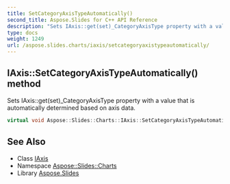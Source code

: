```yaml
---
title: SetCategoryAxisTypeAutomatically()
second_title: Aspose.Slides for C++ API Reference
description: "Sets IAxis::get(set)_CategoryAxisType property with a value that is automatically determined based on axis data."
type: docs
weight: 1249
url: /aspose.slides.charts/iaxis/setcategoryaxistypeautomatically/
---
```

## IAxis::SetCategoryAxisTypeAutomatically() method


Sets IAxis::get(set)_CategoryAxisType property with a value that is automatically determined based on axis data.

```cpp
virtual void Aspose::Slides::Charts::IAxis::SetCategoryAxisTypeAutomatically()=0
```

## See Also

* Class [IAxis](../)
* Namespace [Aspose::Slides::Charts](../../)
* Library [Aspose.Slides](../../../)